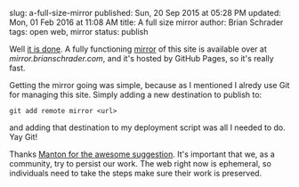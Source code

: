 slug: a-full-size-mirror
published: Sun, 20 Sep 2015 at 05:28 PM
updated: Mon, 01 Feb 2016 at 11:08 AM
title: A full size mirror
author: Brian Schrader
tags: open web, mirror
status: publish 

Well [it is done][1]. A fully functioning [mirror][2] of this site is available
over at *mirror.brianschrader.com*, and it's hosted by GitHub Pages, so it's
really fast.

[1]: http://brianschrader.com/archive/a-mirror-for-posterity/
[2]: http://mirror.brianschrader.com

Getting the mirror going was simple, because as I mentioned I alredy use Git 
for managing this site. Simply adding a new destination to publish to:

    git add remote mirror <url>

and adding that destination to my deployment script was all I needed to do.
Yay Git! 

Thanks [Manton for the awesome suggestion][3]. It's important that we, as a
community, try to persist our work. The web right now is ephemeral, so
individuals need to take the steps make sure their work is preserved.

[3]: http://www.manton.org/2015/09/complete-mirror-of-this-blog.html
